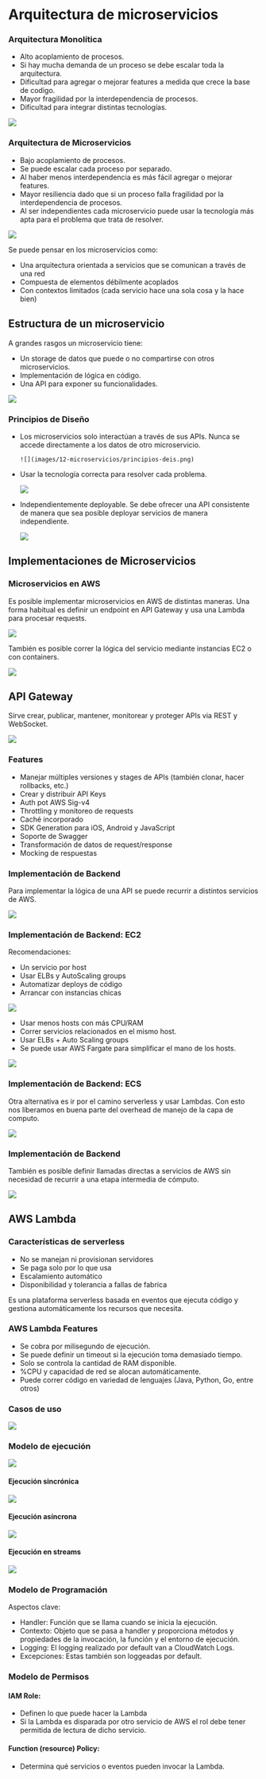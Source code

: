 # Arquitectura de microservicios

### Arquitectura Monolítica

- Alto acoplamiento de procesos.
- Si hay mucha demanda de un proceso se debe escalar toda la arquitectura.
- Dificultad para agregar o mejorar features a medida que crece la base de
  codigo.
- Mayor fragilidad por la interdependencia de procesos.
- Dificultad para integrar distintas tecnologías.

![](images/12-microservicios/monolith.png)

### Arquitectura de Microservicios

- Bajo acoplamiento de procesos.
- Se puede escalar cada proceso por separado.
- Al haber menos interdependencia es más fácil agregar o mejorar features.
- Mayor resiliencia dado que si un proceso falla fragilidad por la
  interdependencia de procesos.
- Al ser independientes cada microservicio puede usar la tecnología más apta
  para el problema que trata de resolver.

![](images/12-microservicios/microservices.png)

Se puede pensar en los microservicios como:

- Una arquitectura orientada a servicios que se comunican a través de una red
- Compuesta de elementos débilmente acoplados
- Con contextos limitados (cada servicio hace una sola cosa y la hace bien)

## Estructura de un microservicio

A grandes rasgos un microservicio tiene:

- Un storage de datos que puede o no compartirse con otros microservicios.
- Implementación de lógica en código.
- Una API para exponer su funcionalidades.

![](images/12-microservicios/estructura-micros.png)

### Principios de Diseño

- Los microservicios solo interactúan a través de sus APIs. Nunca se accede
  directamente a los datos de otro microservicio.

      ![](images/12-microservicios/principios-deis.png)

- Usar la tecnología correcta para resolver cada problema.

  ![](images/12-microservicios/diseno-2.png)

- Independientemente deployable. Se debe ofrecer una API consistente de manera
  que sea posible deployar servicios de manera independiente.

  ![](images/12-microservicios/diseno-3.png)

## Implementaciones de Microservicios

### Microservicios en AWS

Es posible implementar microservicios en AWS de distintas maneras. Una forma
habitual es definir un endpoint en API Gateway y usa una Lambda para procesar
requests.

![](images/12-microservicios/micro-aws.png)

También es posible correr la lógica del servicio mediante instancias EC2 o con
containers.

![](images/12-microservicios/micro-aws-2.png)

## API Gateway

Sirve crear, publicar, mantener, monitorear y proteger APIs via REST y
WebSocket.

![](images/12-microservicios/api-gateway.png)

### Features

- Manejar múltiples versiones y stages de APIs (también clonar, hacer rollbacks,
  etc.)
- Crear y distribuir API Keys
- Auth pot AWS Sig-v4
- Throttling y monitoreo de requests
- Caché incorporado
- SDK Generation para iOS, Android y JavaScript
- Soporte de Swagger
- Transformación de datos de request/response
- Mocking de respuestas

### Implementación de Backend

Para implementar la lógica de una API se puede recurrir a distintos servicios de
AWS.

![](images/12-microservicios/backend.png)

### Implementación de Backend: EC2

Recomendaciones:

- Un servicio por host
- Usar ELBs y AutoScaling groups
- Automatizar deploys de código
- Arrancar con instancias chicas

![](images/12-microservicios/ec22.png)

- Usar menos hosts con más CPU/RAM
- Correr servicios relacionados en el mismo host.
- Usar ELBs + Auto Scaling groups
- Se puede usar AWS Fargate para simplificar el mano de los hosts.

![](images/12-microservicios/ec2-2.png)

### Implementación de Backend: ECS

Otra alternativa es ir por el camino serverless y usar Lambdas. Con esto nos
liberamos en buena parte del overhead de manejo de la capa de computo.

![](images/12-microservicios/ecs.png)

### Implementación de Backend

También es posible definir llamadas directas a servicios de AWS sin necesidad de
recurrir a una etapa intermedia de cómputo.

![](images/12-microservicios/backend-impl.png)

## AWS Lambda

### Características de serverless

- No se manejan ni provisionan servidores
- Se paga solo por lo que usa
- Escalamiento automático
- Disponibilidad y tolerancia a fallas de fabrica

Es una plataforma serverless basada en eventos que ejecuta código y gestiona
automáticamente los recursos que necesita.

### AWS Lambda Features

- Se cobra por milisegundo de ejecución.
- Se puede definir un timeout si la ejecución toma demasiado tiempo.
- Solo se controla la cantidad de RAM disponible.
- %CPU y capacidad de red se alocan automáticamente.
- Puede correr código en variedad de lenguajes (Java, Python, Go, entre otros)

### Casos de uso

![](images/12-microservicios/lambda-uso.png)

### Modelo de ejecución

![](images/12-microservicios/lambda-ejecucion.png)

#### Ejecución sincrónica

![](images/12-microservicios/sincronica.png)

#### Ejecución asíncrona

![](images/12-microservicios/asincrona.png)

#### Ejecución en streams

![](images/12-microservicios/streams.png)

### Modelo de Programación

Aspectos clave:

- Handler: Función que se llama cuando se inicia la ejecución.
- Contexto: Objeto que se pasa a handler y proporciona métodos y propiedades de
  la invocación, la función y el entorno de ejecución.
- Logging: El logging realizado por default van a CloudWatch Logs.
- Excepciones: Estas también son loggeadas por default.

### Modelo de Permisos

#### IAM Role:

- Definen lo que puede hacer la Lambda
- Si la Lambda es disparada por otro servicio de AWS el rol debe tener permitida
  de lectura de dicho servicio.

#### Function (resource) Policy:

- Determina qué servicios o eventos pueden invocar la Lambda.

